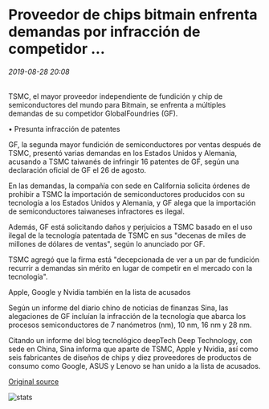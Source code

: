 # Proveedor de chips bitmain enfrenta demandas por infracción de competidor ...

###### 2019-08-28 20:08

TSMC, el mayor proveedor independiente de fundición y chip de semiconductores del mundo para Bitmain, se enfrenta a múltiples demandas de su competidor GlobalFoundries (GF).

• Presunta infracción de patentes

GF, la segunda mayor fundición de semiconductores por ventas después de TSMC, presentó varias demandas en los Estados Unidos y Alemania, acusando a TSMC taiwanés de infringir 16 patentes de GF, según una declaración oficial de GF el 26 de agosto.

En las demandas, la compañía con sede en California solicita órdenes de prohibir a TSMC la importación de semiconductores producidos con su tecnología a los Estados Unidos y Alemania, y GF alega que la importación de semiconductores taiwaneses infractores es ilegal.

Además, GF está solicitando daños y perjuicios a TSMC basado en el uso ilegal de la tecnología patentada de TSMC en sus "decenas de miles de millones de dólares de ventas", según lo anunciado por GF.

TSMC agregó que la firma está "decepcionada de ver a un par de fundición recurrir a demandas sin mérito en lugar de competir en el mercado con la tecnología".

Apple, Google y Nvidia también en la lista de acusados

Según un informe del diario chino de noticias de finanzas Sina, las alegaciones de GF incluían la infracción de la tecnología que abarca los procesos semiconductores de 7 nanómetros (nm), 10 nm, 16 nm y 28 nm.

Citando un informe del blog tecnológico deepTech Deep Technology, con sede en China, Sina informa que aparte de TSMC, Apple y Nvidia, así como seis fabricantes de diseños de chips y diez proveedores de productos de consumo como Google, ASUS y Lenovo se han unido a la lista de acusados.

[Original source](https://cointelegraph.com/news/bitmain-chip-supplier-faces-infringement-lawsuits-from-competitor)

![stats](https://c.statcounter.com/11760860/0/a89fa40b/1/ "stats")